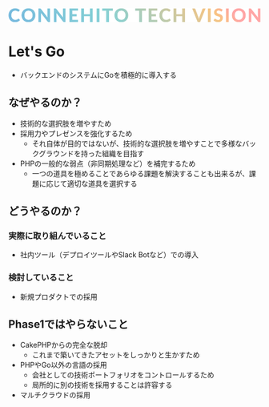 ![Connehito Tech Vision](../image/txt_tech.png)

# Let's Go

* バックエンドのシステムにGoを積極的に導入する

## なぜやるのか？

* 技術的な選択肢を増やすため
* 採用力やプレゼンスを強化するため
  * それ自体が目的ではないが、技術的な選択肢を増やすことで多様なバックグラウンドを持った組織を目指す
* PHPの一般的な弱点（非同期処理など）を補完するため
  * 一つの道具を極めることであらゆる課題を解決することも出来るが、課題に応じて適切な道具を選択する

## どうやるのか？

### 実際に取り組んでいること

* 社内ツール（デプロイツールやSlack Botなど）での導入

### 検討していること

* 新規プロダクトでの採用

## Phase1ではやらないこと

* CakePHPからの完全な脱却
  * これまで築いてきたアセットをしっかりと生かすため
* PHPやGo以外の言語の採用
  * 会社としての技術ポートフォリオをコントロールするため
  * 局所的に別の技術を採用することは許容する
* マルチクラウドの採用
